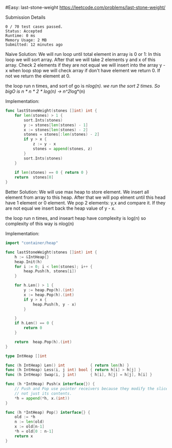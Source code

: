 #Easy: last-stone-weight
https://leetcode.com/problems/last-stone-weight/

Submission Details

```
0 / 70 test cases passed.
Status: Accepted
Runtime: 0 ms
Memory Usage: 2 MB
Submitted: 12 minutes ago
```

Naive Solution:
We will run loop until total element in array is 0 or 1:
In this loop we will sort array. After that we will take 2 elements y and x of this array. Check 2 elements if they are not equal we will insert into the array y - x
when loop stop we will check array if don't have element we return 0. If not we return the element at 0.

the loop run n times, and sort of go is n*log(n). we run the sort 2 times. So bigO is n * n * 2 * log(n) -> n^2*log*(n)

Implementation:
```go
func lastStoneWeight(stones []int) int {
	for len(stones) > 1 {
		sort.Ints(stones)
		y := stones[len(stones) - 1]
		x := stones[len(stones) - 2]
		stones = stones[:len(stones) - 2]
		if y > x {
			z := y - x
			stones = append(stones, z)
		}
		sort.Ints(stones)
	}
    
    if len(stones) == 0 { return 0 }
	return  stones[0]
}
```

Better Solution:
We will use max heap to store element. We insert all element from array to this heap. After that we will pop elment until this head have 1 element or 0 element. We pop 2 elements: y,x and compare it. If they are not equal we insert back the heap value of y - x.

the loop run n times, and inseart heap have complexity is log(n) so complexity of this way is nlog(n)

Implementation:
```go
import "container/heap"

func lastStoneWeight(stones []int) int {
	h := &IntHeap{}
	heap.Init(h)
	for i := 0; i < len(stones); i++ {
		heap.Push(h, stones[i])
	}

	for h.Len() > 1 {
		y := heap.Pop(h).(int)
		x := heap.Pop(h).(int)
		if y > x {
			heap.Push(h, y - x)
		}

	}
	if h.Len() == 0 {
		return 0
	}

	return  heap.Pop(h).(int)
}

type IntHeap []int

func (h IntHeap) Len() int           { return len(h) }
func (h IntHeap) Less(i, j int) bool { return h[i] > h[j] }
func (h IntHeap) Swap(i, j int)      { h[i], h[j] = h[j], h[i] }

func (h *IntHeap) Push(x interface{}) {
	// Push and Pop use pointer receivers because they modify the slice's length,
	// not just its contents.
	*h = append(*h, x.(int))
}

func (h *IntHeap) Pop() interface{} {
	old := *h
	n := len(old)
	x := old[n-1]
	*h = old[0 : n-1]
	return x
}
```
